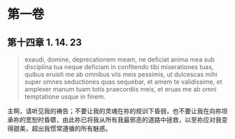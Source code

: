 # 第一卷
## 第十四章 1. 14. 23

> exaudi, domine, deprecationem meam, ne deficiat anima mea sub disciplina tua neque deficiam in confitendo tibi miserationes tuas, quibus eruisti me ab omnibus viis meis pessimis, ut dulcescas mihi super omnes seductiones quas sequebar, et amem te validissime, et amplexer manum tuam totis praecordiis meis, et eruas me ab omni temptatione usque in finem.

主啊，请听见我的祷告；不要让我的灵魂在祢的规训下昏弱，也不要让我在向祢坦承祢的宽恕时昏聩，由此祢已将我从所有我最邪恶的道路中拯救，以至祢应对我变得甜美，超出我惯常遵循的所有魅惑。